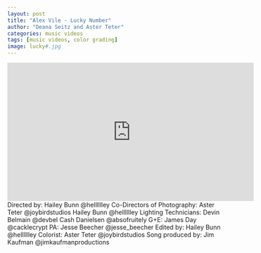 ```yaml
---
layout: post
title: "Alex Vile - Lucky Number"
author: "Deana Seitz and Aster Teter"
categories: music videos
tags: [music videos, color grading]
image: lucky#.jpg
---
```

<iframe width="560" height="315" src="https://www.youtube.com/embed/aDV3NMYCsxM?si=dqX0y_NOHmOQ7edE" title="YouTube video player" frameborder="0" allow="accelerometer; autoplay; clipboard-write; encrypted-media; gyroscope; picture-in-picture; web-share" referrerpolicy="strict-origin-when-cross-origin" allowfullscreen></iframe>
<br>
Directed by: Hailey Bunn @helllllley
Co-Directors of Photography: Aster Teter @joybirdstudios
Hailey Bunn @helllllley
Lighting Technicians:
Devin Belmain @devbel
Cash Danielsen @absofruitely
G+E: James Day @cacklecrypt
PA: Jesse Beecher @jesse_beecher
Edited by: Hailey Bunn @helllllley
Colorist: Aster Teter @joybirdstudios
Song produced by: Jim Kaufman @jimkaufmanproductions